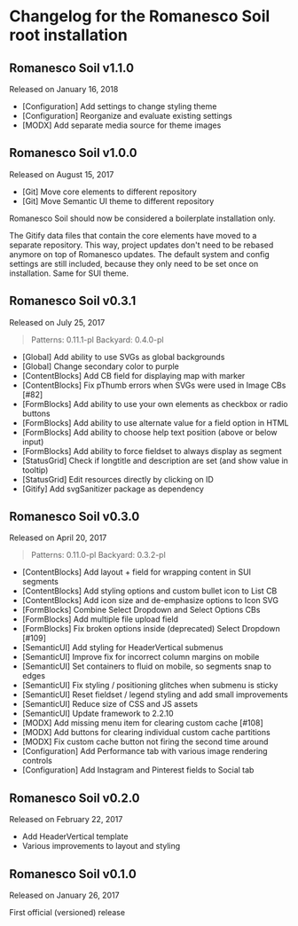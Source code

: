 # Changelog for the Romanesco Soil root installation

## Romanesco Soil v1.1.0
Released on January 16, 2018

- [Configuration] Add settings to change styling theme
- [Configuration] Reorganize and evaluate existing settings
- [MODX] Add separate media source for theme images

## Romanesco Soil v1.0.0
Released on August 15, 2017

- [Git] Move core elements to different repository
- [Git] Move Semantic UI theme to different repository

Romanesco Soil should now be considered a boilerplate installation only.

The Gitify data files that contain the core elements have moved to a separate
repository. This way, project updates don't need to be rebased anymore on top of
Romanesco updates. The default system and config settings are still included,
because they only need to be set once on installation. Same for SUI theme.

## Romanesco Soil v0.3.1
Released on July 25, 2017

> Patterns: 0.11.1-pl
> Backyard: 0.4.0-pl

- [Global] Add ability to use SVGs as global backgrounds
- [Global] Change secondary color to purple
- [ContentBlocks] Add CB field for displaying map with marker
- [ContentBlocks] Fix pThumb errors when SVGs were used in Image CBs [#82]
- [FormBlocks] Add ability to use your own elements as checkbox or radio buttons
- [FormBlocks] Add ability to use alternate value for a field option in HTML
- [FormBlocks] Add ability to choose help text position (above or below input)
- [FormBlocks] Add ability to force fieldset to always display as segment
- [StatusGrid] Check if longtitle and description are set (and show value in tooltip)
- [StatusGrid] Edit resources directly by clicking on ID
- [Gitify] Add svgSanitizer package as dependency

## Romanesco Soil v0.3.0
Released on April 20, 2017

> Patterns: 0.11.0-pl
> Backyard: 0.3.2-pl

- [ContentBlocks] Add layout + field for wrapping content in SUI segments
- [ContentBlocks] Add styling options and custom bullet icon to List CB
- [ContentBlocks] Add icon size and de-emphasize options to Icon SVG
- [FormBlocks] Combine Select Dropdown and Select Options CBs
- [FormBlocks] Add multiple file upload field
- [FormBlocks] Fix broken options inside (deprecated) Select Dropdown [#109]
- [SemanticUI] Add styling for HeaderVertical submenus
- [SemanticUI] Improve fix for incorrect column margins on mobile
- [SemanticUI] Set containers to fluid on mobile, so segments snap to edges
- [SemanticUI] Fix styling / positioning glitches when submenu is sticky
- [SemanticUI] Reset fieldset / legend styling and add small improvements
- [SemanticUI] Reduce size of CSS and JS assets
- [SemanticUI] Update framework to 2.2.10
- [MODX] Add missing menu item for clearing custom cache [#108]
- [MODX] Add buttons for clearing individual custom cache partitions
- [MODX] Fix custom cache button not firing the second time around
- [Configuration] Add Performance tab with various image rendering controls
- [Configuration] Add Instagram and Pinterest fields to Social tab

## Romanesco Soil v0.2.0
Released on February 22, 2017

- Add HeaderVertical template
- Various improvements to layout and styling

## Romanesco Soil v0.1.0
Released on January 26, 2017

First official (versioned) release